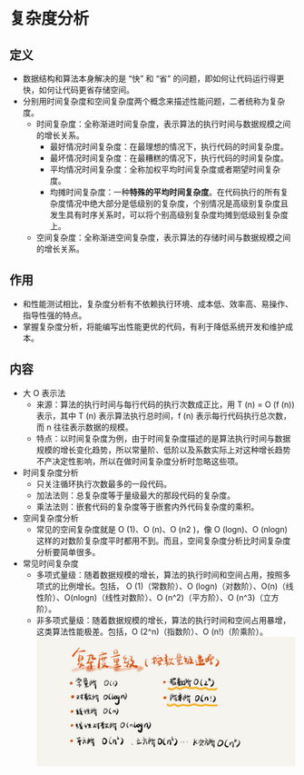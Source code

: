 # 复杂度分析
## 定义
- 数据结构和算法本身解决的是 “快” 和 “省” 的问题，即如何让代码运行得更快，如何让代码更省存储空间。
- 分别用时间复杂度和空间复杂度两个概念来描述性能问题，二者统称为复杂度。
  - 时间复杂度：全称渐进时间复杂度，表示算法的执行时间与数据规模之间的增长关系。
    - 最好情况时间复杂度：在最理想的情况下，执行代码的时间复杂度。
	- 最坏情况时间复杂度：在最糟糕的情况下，执行代码的时间复杂度。
	- 平均情况时间复杂度：全称加权平均时间复杂度或者期望时间复杂度。
	- 均摊时间复杂度：一种**特殊的平均时间复杂度**。在代码执行的所有复杂度情况中绝大部分是低级别的复杂度，个别情况是高级别复杂度且发生具有时序关系时，可以将个别高级别复杂度均摊到低级别复杂度上。
  - 空间复杂度：全称渐进空间复杂度，表示算法的存储时间与数据规模之间的增长关系。
## 作用
- 和性能测试相比，复杂度分析有不依赖执行环境、成本低、效率高、易操作、指导性强的特点。
- 掌握复杂度分析，将能编写出性能更优的代码，有利于降低系统开发和维护成本。
## 内容
- 大 O 表示法
  - 来源：算法的执行时间与每行代码的执行次数成正比，用 T (n) = O (f (n)) 表示，其中 T (n) 表示算法执行总时间，f (n) 表示每行代码执行总次数，而 n 往往表示数据的规模。
  - 特点：以时间复杂度为例，由于时间复杂度描述的是算法执行时间与数据规模的增长变化趋势，所以常量阶、低阶以及系数实际上对这种增长趋势不产决定性影响，所以在做时间复杂度分析时忽略这些项。
- 时间复杂度分析
  - 只关注循环执行次数最多的一段代码。
  - 加法法则：总复杂度等于量级最大的那段代码的复杂度。
  - 乘法法则：嵌套代码的复杂度等于嵌套内外代码复杂度的乘积。
- 空间复杂度分析
  - 常见的空间复杂度就是 O (1)、O (n)、O (n2 )，像 O (logn)、O (nlogn) 这样的对数阶复杂度平时都用不到。而且，空间复杂度分析比时间复杂度分析要简单很多。
- 常见时间复杂度
  - 多项式量级：随着数据规模的增长，算法的执行时间和空间占用，按照多项式的比例增长。包括，
O (1)（常数阶）、O (logn)（对数阶）、O(n)（线性阶）、O(nlogn)（线性对数阶）、O (n^2)（平方阶）、O (n^3)（立方阶）。
  - 非多项式量级：随着数据规模的增长，算法的执行时间和空间占用暴增，这类算法性能极差。包括，O (2^n)（指数阶）、O (n!)（阶乘阶）。
  ![复杂度](./复杂度.jpg)